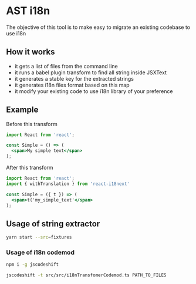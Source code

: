 # AST i18n

The objective of this tool is to make easy to migrate an existing codebase to use i18n

## How it works
- it gets a list of files from the command line
- it runs a babel plugin transform to find all string inside JSXText
- it generates a stable key for the extracted strings
- it generates i18n files format based on this map
- it modify your existing code to use i18n library of your preference

## Example

Before this transform
```jsx
import React from 'react';

const Simple = () => (
  <span>My simple text</span>
);
```

After this transform
```jsx
import React from 'react';
import { withTranslation } from 'react-i18next'

const Simple = ({ t }) => (
  <span>t('my_simple_text'</span>
);
```

## Usage of string extractor
```bash
yarn start --src=fixtures
```

### Usage of i18n codemod
```bash
npm i -g jscodeshift

jscodeshift -t src/src/i18nTransfomerCodemod.ts PATH_TO_FILES
```
